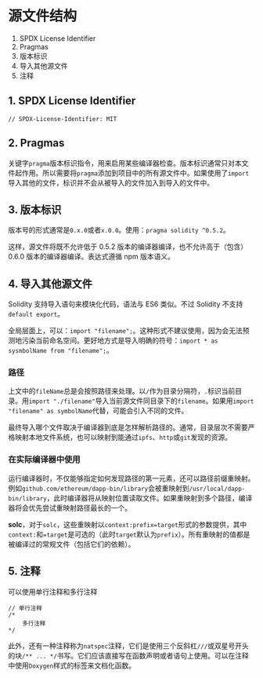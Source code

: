 # 源文件结构

1. SPDX License Identifier
2. Pragmas
3. 版本标识
4. 导入其他源文件
5. 注释

## 1. SPDX License Identifier

`// SPDX-License-Identifier: MIT`

## 2. Pragmas

关键字`pragma`版本标识指令，用来启用某些编译器检查。版本标识通常只对本文件起作用。所以需要将`pragma`添加到项目中的所有源文件中。如果使用了`import`导入其他的文件，标识并不会从被导入的文件加入到导入的文件中。

## 3. 版本标识

版本号的形式通常是`0.x.0`或者`x.0.0`。使用：`pragma solidity ^0.5.2`。

这样，源文件将既不允许低于 0.5.2 版本的编译器编译，也不允许高于（包含）0.6.0 版本的编译器编译。表达式遵循 npm 版本语义。

## 4. 导入其他源文件

Solidity 支持导入语句来模块化代码，语法与 ES6 类似。不过 Solidity 不支持`default export`。

全局层面上，可以：`import "filename";`。这种形式不建议使用，因为会无法预测地污染当前命名空间。更好地方式是导入明确的符号：`import * as sysmbolName from "filename";`。

### 路径

上文中的`fileName`总是会按照路径来处理。以`/`作为目录分隔符，`.`标识当前目录。用`import "./filename"`导入当前源文件同目录下的`filename`。如果用`import "filename" as symbolName`代替，可能会引入不同的文件。

最终导入哪个文件取决于编译器到底是怎样解析路径的。通常，目录层次不需要严格映射本地文件系统，也可以映射到能通过`ipfs`、`http`或`git`发现的资源。

### 在实际编译器中使用

运行编译器时，不仅能够指定如何发现路径的第一元素，还可以路径前缀重映射。例如`github.com/ethereum/dapp-bin/library`会被重映射到`/usr/local/dapp-bin/library`，此时编译器将从映射位置读取文件。如果重映射到多个路径，编译器将会优先尝试重映射路径最长的一个。

**solc**，对于`solc`，这些重映射以`context:prefix=target`形式的参数提供，其中`context:`和`=target`是可选的（此时`target`默认为`prefix`）。所有重映射的值都是被编译过的常规文件（包括它们的依赖）。

## 5. 注释

可以使用单行注释和多行注释
```sol
// 单行注释
/*
    多行注释
*/
```

此外，还有一种注释称为`natspec`注释，它们是使用三个反斜杠`///`或双星号开头的块`/** ... */`书写。它们应该直接写在函数声明或者语句上使用。可以在注释中使用`Doxygen`样式的标签来文档化函数。